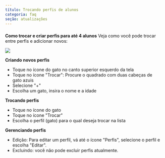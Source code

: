 ```yaml
---
título: Trocando perfis de alunos
categoria: faq
seção: atualizações
---
```

### 

**Como trocar e criar perfis para até 4 alunos** 
Veja como você pode trocar entre perfis e adicionar novos:

![](https://help.Studycat.com/hc/article_attachments/32456628954137)

**Criando novos perfis**

* Toque no ícone do gato no canto superior esquerdo da tela
* Toque no ícone "Trocar": Procure o quadrado com duas cabeças de gato azuis
* Selecione "\+"
* Escolha um gato, insira o nome e a idade

**Trocando perfis**

* Toque no ícone do gato
* Toque no ícone "Trocar"
* Escolha o perfil (gato) para o qual deseja trocar na lista

**Gerenciando perfis**

* Edição: Para editar um perfil, vá até o ícone "Perfis", selecione o perfil e escolha "Editar".
* Excluindo: você não pode excluir perfis atualmente.